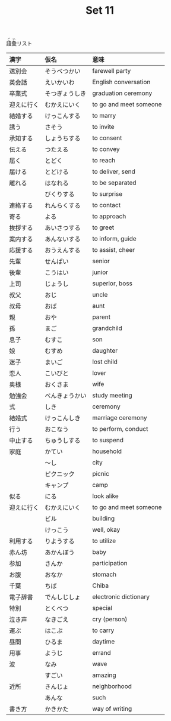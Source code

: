 ﻿---
layout: default
title: Set 11
parent: N4 Vocabulary List
grand_parent: <ruby>語彙<rt>ごい</rt></ruby> Vocabulary
nav_order: 11
---

<ruby>語彙<rt>ごい</rt></ruby>リスト

| 漢字       | 仮名           | 意味                   |
|:---------- |:-------------- |:---------------------- |
| 送別会     | そうべつかい   | farewell party         |
| 英会話     | えいかいわ     | English conversation   |
| 卒業式     | そつぎょうしき | graduation ceremony    |
| 迎えに行く | むかえにいく   | to go and meet someone |
| 結婚する   | けっこんする   | to marry               |
| 誘う       | さそう         | to invite              |
| 承知する   | しょうちする   | to consent             |
| 伝える     | つたえる       | to convey              |
| 届く       | とどく         | to reach               |
| 届ける     | とどける       | to deliver, send       |
| 離れる     | はなれる       | to be separated        |
|            | びくりする     | to surprise            |
| 連絡する   | れんらくする   | to contact             |
| 寄る       | よる           | to approach            |
| 挨拶する   | あいさつする   | to greet               |
| 案内する   | あんないする   | to inform, guide       |
| 応援する   | おうえんする   | to assist, cheer       |
| 先輩       | せんぱい       | senior                 |
| 後輩       | こうはい       | junior                 |
| 上司       | じょうし       | superior, boss         |
| 叔父       | おじ           | uncle                  |
| 叔母       | おば           | aunt                   |
| 親         | おや           | parent                 |
| 孫         | まご           | grandchild             |
| 息子       | むすこ         | son                    |
| 娘         | むすめ         | daughter               |
| 迷子       | まいご         | lost child             |
| 恋人       | こいびと       | lover                  |
| 奥様       | おくさま       | wife                   |
| 勉強会     | べんきょうかい | study meeting          |
| 式         | しき           | ceremony               |
| 結婚式     | けっこんしき   | marriage ceremony      |
| 行う       | おこなう       | to perform, conduct    |
| 中止する   | ちゅうしする   | to suspend             |
| 家庭       | かてい         | household              |
|            | ～し           | city                   |
|            | ピクニック     | picnic                 |
|            | キャンプ       | camp                   |
| 似る       | にる           | look alike             |
| 迎えに行く | むかえにいく   | to go and meet someone |
|            | ビル           | building               |
|            | けっこう       | well, okay             |
| 利用する   | りようする     | to utilize             |
| 赤ん坊     | あかんぼう     | baby                   |
| 参加       | さんか         | participation          |
| お腹       | おなか         | stomach                |
| 千葉       | ちば           | Chiba                  |
| 電子辞書   | でんしじしょ   | electronic dictionary  |
| 特別       | とくべつ       | special                |
| 泣き声     | なきごえ       | cry (person)           |
| 運ぶ       | はこぶ         | to carry               |
| 昼間       | ひるま         | daytime                |
| 用事       | ようじ         | errand                 |
| 波         | なみ           | wave                   |
|            | すごい         | amazing                |
| 近所       | きんじょ       | neighborhood           |
|            | あんな         | such                   |
| 書き方     | かきかた       | way of writing         |
